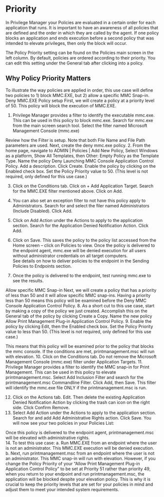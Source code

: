 [title]: # (Priority)
[tags]: # (policies)
[priority]: # (4104)
# Priority

In Privilege Manager your Policies are evaluated in a certain order for each application that runs. It is important to have an awareness of all policies that are defined and the order in which they are called by the agent. If one policy blocks an application and ends execution before a second policy that was intended to elevate privileges, then only the block will occur.

The Policy Priority setting can be found on the Policies main screen in the left column. By default, policies are ordered according to their priority. You can edit this setting under the General tab after clicking into a policy.
 
## Why Policy Priority Matters
To illustrate the way policies are applied in order, this use case will define two policies to 1) block MMC.EXE, but 2) allow a specific MMC Snap-in. 
Deny MMC.EXE Policy setup
First, we will create a policy at a priority level of 50.  This policy will block the execution of MMC.EXE. 
1.	Privilege Manager provides a filter to identify the executable mmc.exe.  This can be used in this policy to block mmc.exe. 
Search for mmc.exe from the main screen search tool.  Select the filter named Microsoft Management Console (mmc.exe) 
  
Review how the Filter is setup.  Note that both File Name and File Path parameters are used. 
Next, create the deny mmc.exe policy. 
2.	From the home page, navigate to ADMIN | Policies | Add New Policy, Select Windows as a platform, Show All Templates, then Other: Empty Policy as the Template Type.
Name the policy Deny Launching MMC Console Application Control Policy.  Add a description.  Click Create. 
Enable the policy by clicking on the Enabled check box. 
Set the Policy Priority value to 50. (This level is not required, only defined for this use case.) 
  
3.	Click on the Conditions tab. 
Click on + Add Application Target. Search for the MMC.EXE filter mentioned above.  Click on Add. 
  
4.	You can also set an exception filter to not have this policy apply to Administrators.  Search for and select the filer named Administrators (Include Disabled). Click Add.
  
5.	Click on Add Action under the Actions to apply to the application section. Search for the Application Denied Notification Action. Click Add. 
6.	Click on Save.  This saves the policy to the policy list accessed from the Home screen – click on Policies to view.  Once the policy is delivered to the endpoint agent, mmc.exe will be denied execution for all users without administrator credentials on all target computers.  
See details on how to deliver policies to the endpoint in the Sending Policies to Endpoints section. 
7.	Once the policy is delivered to the endpoint, test running mmc.exe to see the results.   
  
Allow specific MMC Snap-in 
Next, we will create a policy that has a priority of less than 50 and it will allow specific MMC snap-ins.  Having a priority less than 50 means this policy will be examined before the Deny MMC Console Application Control Policy. 
8.	As a short cut to this use case, start by making a copy of the policy we just created.  Accomplish this on the General tab of the policy by clicking Create a Copy. Name the new policy Allow Print Management Plug-in Application Control Policy. 
9.	Enable the policy by clicking Edit, then the Enabled check box. 
Set the Policy Priority value to less than 50. (This level is not required, only defined for this use case.) 
 
This means that this policy will be examined prior to the policy that blocks the mmc console.  If the conditions are met, printmanagement.msc will run with elevation. 
10.	Click on the Conditions tab. Do not remove the Microsoft Management Console (mmc.exe) filter under Application Targets. 
11.	Privilege Manager provides a filter to identify the MMC snap-in for Print Management.  This can be used in this policy to elevate printmanagement.msc. Select Add Inclusion Filter and search for the printmanagement.msc Commandline Filter.  Click Add, then Save.
This filter will identify the mmc.exe file ONLY if the printmanagement.msc is run. 
  
12.	Click on the Actions tab. Edit. Then delete the existing Application Denied Notification Action by clicking the trash can icon on the right side. Click Confirm Remove.
13.	Select Add Action under the Actions to apply to the application section. Search for and add Add Administrative Rights action. Click Save. You will now see your two policies in your Policies List:
 
Once this policy is delivered to the endpoint agent, printmanagement.msc will be elevated with administrative rights.   
14.	To test this use case:
a.	Run MMC.EXE from an endpoint where the user is not an administrator.  This MMC.EXE execution will be denied execution. 
b.	Next, run printmanagement.msc from an endpoint where the user is not an administrator.  This MMC snap-in will run with elevation. 
However, if you change the Policy Priority of your “Allow Print Management Plug-in Application Control Policy” to be set at Priority 51 rather than priority 49, when you return to your endpoint and run printmanagement.msc, the application will be blocked despite your elevation policy. This is why it is crucial to keep the priority levels that are set for your policies in mind and adjust them to meet your intended system requirements.
